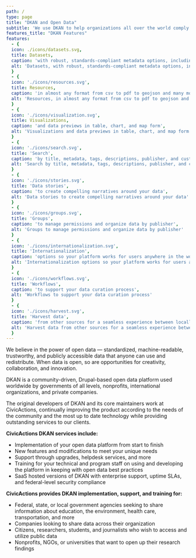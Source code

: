 ```yaml
---
path: /
type: page
title: "DKAN and Open Data"
subtitle: 'We use DKAN to help organizations all over the world comply with open data mandates and use their data to demonstrate accomplishments, educate the public, and empower people to improve their communities.'
features_title: "DKAN Features"
features:
  - {
  icon: ./icons/datasets.svg,
  title: Datasets,
  caption: 'with robust, standards-compliant metadata options, including custom fields', 
  alt: 'Datasets, with robust, standards-compliant metadata options, including custom fields'
  }
  - {
  icon: './icons/resources.svg',
  title: Resources,
  caption: 'in almost any format from csv to pdf to geojson and many more', 
  alt: 'Resources, in almost any format from csv to pdf to geojson and many more'
  }
  - {
  icon: './icons/visualization.svg',
  title: Visualizations,
  caption: 'and data previews in table, chart, and map form', 
  alt: 'Visualizations and data previews in table, chart, and map form'
  }
  - {
  icon: './icons/search.svg',
  title: 'Search',
  caption: 'by title, metadata, tags, descriptions, publisher, and custom options', 
  alt: 'Search by title, metadata, tags, descriptions, publisher, and custom options'
  }
  - {
  icon: './icons/stories.svg',
  title: 'Data stories',
  caption: 'to create compelling narratives around your data', 
  alt: 'Data stories to create compelling narratives around your data'
  }
  - {
  icon: './icons/groups.svg',
  title: 'Groups',
  caption: 'to manage permissions and organize data by publisher',
  alt: 'Groups to manage permissions and organize data by publisher'
  }
  - {
  icon: './icons/internationalization.svg',
  title: 'Internationalization',
  caption: 'options so your platform works for users anywhere in the world',
  alt: 'Internationalization options so your platform works for users anywhere in the world'
  }
  - {
  icon: './icons/workflows.svg',
  title: 'Workflows',
  caption: 'to support your data curation process',
  alt: 'Workflows to support your data curation process'
  }
  - {
  icon: './icons/harvest.svg',
  title: 'Harvest data',
  caption: 'from other sources for a seamless experience between locally and remotely hosted files',
  alt: 'Harvest data from other sources for a seamless experience between locally and remotely hosted files'
  }
---
```

We believe in the power of open data — standardized, machine-readable, trustworthy, and publicly accessible data that anyone can use and redistribute. When data is open, so are opportunities for creativity, collaboration, and innovation.

DKAN is a community-driven, Drupal-based open data platform used worldwide by governments of all levels, nonprofits, international organizations, and private companies.

The original developers of DKAN and its core maintainers work at CivicActions, continually improving the product according to the needs of the community and the most up to date technology while providing outstanding services to our clients. 

**CivicActions DKAN services include:**

* Implementation of your open data platform from start to finish
* New features and modifications to meet your unique needs
* Support through upgrades, helpdesk services, and more
* Training for your technical and program staff on using and developing the platform in keeping with open data best practices
* SaaS hosted versions of DKAN with enterprise support, uptime SLAs, and federal-level security compliance

**CivicActions provides DKAN implementation, support, and training for:**

* Federal, state, or local government agencies seeking to share information about education, the environment, health care, transportation, and more
* Companies looking to share data across their organization
* Citizens, researchers, students, and journalists who wish to access and utilize public data
* Nonprofits, NGOs, or universities that want to open up their research findings
